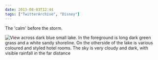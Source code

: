 ```yaml
---
date: 2013-08-03T12:44
tags: ["TwitterArchive", "Disney"]
---
```

The 'calm' before the storm.

![View across dark blue small lake. In the foreground is long dark green grass and a white sandy shoreline. On the otherside of the lake is various coloured and styled hotel rooms. The sky is very cloudy and dark, with visible rainfall in the far distance](https://cdn.geekyaubergine.com/twitter_archive/363445260652797952-BQs3ifjCYAAXQnG.jpg)